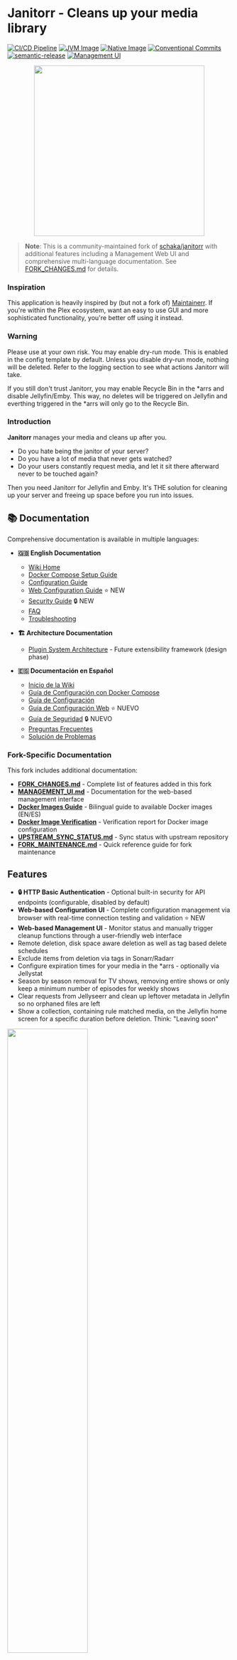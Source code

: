 # Janitorr - Cleans up your media library

[![CI/CD Pipeline](https://github.com/carcheky/janitorr/workflows/CI%2FCD%20Pipeline/badge.svg)](https://github.com/carcheky/janitorr/actions/workflows/ci-cd.yml)
[![JVM Image](https://github.com/carcheky/janitorr/workflows/JVM%20Image/badge.svg)](https://github.com/carcheky/janitorr/actions/workflows/jvm-image.yml)
[![Native Image](https://github.com/carcheky/janitorr/workflows/Native%20images/badge.svg)](https://github.com/carcheky/janitorr/actions/workflows/native-image.yml)
[![Conventional Commits](https://img.shields.io/badge/Conventional%20Commits-1.0.0-yellow.svg)](https://conventionalcommits.org)
[![semantic-release](https://img.shields.io/badge/%20%20%F0%9F%93%A6%F0%9F%9A%80-semantic--release-e10079.svg)](https://github.com/semantic-release/semantic-release)
[![Management UI](https://img.shields.io/badge/Management%20UI-✅%20Working-brightgreen.svg)](#management-ui)

<p align="center">
    <img src="images/logos/janitorr_icon.png" width=384>
</p>

> **Note**: This is a community-maintained fork of [schaka/janitorr](https://github.com/schaka/janitorr) with additional features including a Management Web UI and comprehensive multi-language documentation. See [FORK_CHANGES.md](FORK_CHANGES.md) for details.

### Inspiration

This application is heavily inspired by (but not a fork of) [Maintainerr](https://github.com/jorenn92/Maintainerr).
If you're within the Plex ecosystem, want an easy to use GUI and more sophisticated functionality, you're better off using it instead.

### Warning

Please use at your own risk.
You may enable dry-run mode. This is enabled in the config template by default.
Unless you disable dry-run mode, nothing will be deleted.
Refer to the logging section to see what actions Janitorr will take.

If you still don't trust Janitorr, you may enable Recycle Bin in the *arrs and disable Jellyfin/Emby.
This way, no deletes will be triggered on Jellyfin and everthing triggered in the *arrs will only go to the Recycle Bin.

### Introduction

**Janitorr** manages your media and cleans up after you.

- Do you hate being the janitor of your server?
- Do you have a lot of media that never gets watched?
- Do your users constantly request media, and let it sit there afterward never to be touched again?

Then you need Janitorr for Jellyfin and Emby.
It's THE solution for cleaning up your server and freeing up space before you run into issues.

## 📚 Documentation

Comprehensive documentation is available in multiple languages:

- **🇬🇧 English Documentation**
  - [Wiki Home](docs/wiki/en/Home.md)
  - [Docker Compose Setup Guide](docs/wiki/en/Docker-Compose-Setup.md)
  - [Configuration Guide](docs/wiki/en/Configuration-Guide.md)
  - [Web Configuration Guide](docs/wiki/en/Web-Configuration-Guide.md) ⭐ NEW
  - [Security Guide](docs/wiki/en/Security-Guide.md) 🔒 NEW
  - [FAQ](docs/wiki/en/FAQ.md)
  - [Troubleshooting](docs/wiki/en/Troubleshooting.md)

- **🏗️ Architecture Documentation**
  - [Plugin System Architecture](docs/architecture/README.md) - Future extensibility framework (design phase)

- **🇪🇸 Documentación en Español**
  - [Inicio de la Wiki](docs/wiki/es/Home.md)
  - [Guía de Configuración con Docker Compose](docs/wiki/es/Configuracion-Docker-Compose.md)
  - [Guía de Configuración](docs/wiki/es/Guia-Configuracion.md)
  - [Guía de Configuración Web](docs/wiki/es/Guia-Configuracion-Web.md) ⭐ NUEVO
  - [Guía de Seguridad](docs/wiki/es/Guia-Seguridad.md) 🔒 NUEVO
  - [Preguntas Frecuentes](docs/wiki/es/Preguntas-Frecuentes.md)
  - [Solución de Problemas](docs/wiki/es/Solucion-Problemas.md)

### Fork-Specific Documentation

This fork includes additional documentation:

- **[FORK_CHANGES.md](FORK_CHANGES.md)** - Complete list of features added in this fork
- **[MANAGEMENT_UI.md](MANAGEMENT_UI.md)** - Documentation for the web-based management interface
- **[Docker Images Guide](docs/DOCKER_IMAGES_GUIDE.md)** - Bilingual guide to available Docker images (EN/ES)
- **[Docker Image Verification](docs/DOCKER_IMAGE_VERIFICATION.md)** - Verification report for Docker image configuration
- **[UPSTREAM_SYNC_STATUS.md](UPSTREAM_SYNC_STATUS.md)** - Sync status with upstream repository
- **[FORK_MAINTENANCE.md](FORK_MAINTENANCE.md)** - Quick reference guide for fork maintenance

## Features

- **🔒 HTTP Basic Authentication** - Optional built-in security for API endpoints (configurable, disabled by default)
- **Web-based Configuration UI** - Complete configuration management via browser with real-time connection testing and validation ⭐ NEW
- **Web-based Management UI** - Monitor status and manually trigger cleanup functions through a user-friendly web interface
- Remote deletion, disk space aware deletion as well as tag based delete schedules
- Exclude items from deletion via tags in Sonarr/Radarr
- Configure expiration times for your media in the *arrs - optionally via Jellystat
- Season by season removal for TV shows, removing entire shows or only keep a minimum number of episodes for weekly shows
- Clear requests from Jellyseerr and clean up leftover metadata in Jellyfin so no orphaned files are left
- Show a collection, containing rule matched media, on the Jellyfin home screen for a specific duration before deletion. Think: "Leaving soon"

<img src="images/leaving_soon_01.png" width=60%>

### Important notes

- Janitorr does **not** delete items after they were watched. Look into [Jellyfin Media Cleaner](https://github.com/shemanaev/jellyfin-plugin-media-cleaner) for that.
- **I don't use Emby. I implemented and tested it, but for maintenance I rely on bug reports**
- Only one of Jellyfin or Emby can be enabled at a time
- Only one of Jellystat or Streamystats can be enabled at a time
- "Leaving Soon" Collections are *always* created and do not care for dry-run settings
- Jellyfin and Emby require user access to delete files, an API key is not enough - I recommend creating a user specifically for this task
- **For media to be picked up, it needs to have been downloaded by the Radarr/Sonarr**
- Jellyfin/Emby and Jellyseerr are not required, but if you don't supply them, you may end up with orphaned folders,  metadata, etc

### Management UI ✅

Janitorr includes a comprehensive web-based management interface accessible at `http://<host>:<port>/` when the application is running.

The management UI allows you to:
- **View system status** - Monitor current configuration and cleanup state
- **Manually trigger cleanups** - Run any cleanup function on-demand
- **Configure via Web UI** - Complete configuration management without editing YAML files
- **Test connections** - Verify connectivity to all external services (Sonarr, Radarr, Jellyfin, etc.)
- **Manage backups** - Create, restore, import, and export configurations
- **Real-time validation** - Test and validate settings before saving
- See real-time feedback on cleanup operations

![Management UI Working](https://img.shields.io/badge/Status-✅%20Fully%20Functional-brightgreen.svg?style=for-the-badge)

**Features:**
- ✅ **Web Interface**: Modern, responsive UI accessible from any browser
- ✅ **System Status**: View current configuration and cleanup status in real-time
- ✅ **Manual Triggers**: Execute any cleanup function on-demand with one click
- ✅ **Live Monitoring**: Track which cleanups have been executed and when
- ✅ **Instant Feedback**: See real-time feedback on cleanup operations

**Quick Start:**
1. Start Janitorr with Docker Compose (see [setup guide](#setting-up-docker))
2. Open your browser to `http://localhost:8978/` (or your configured port)
3. View status and trigger manual cleanups instantly!

**Available at:** `http://<your-server-ip>:8978/`

For detailed documentation, see [MANAGEMENT_UI.md](MANAGEMENT_UI.md).

### Logging
You may check the container logs for Janitorr to observe what the application wants to do.
Janitorr logs to stdout, so you can view your logs in Docker. However, it is recommended to enable file logging in your config instead.
If file logging is enabled, please make sure the location you've chosen for the log file is mapped into the container, so that Janitorr can write log files to the host and not inside the container.

To enable debug logging, change `INFO` in the following line in `application.yml` to either `DEBUG` or `TRACE`:

```yml
    com.github.schaka: INFO
```

### Troubleshooting
Before you create a new issue, please check previous issues to make sure nobody has faced the same problem before.

**📖 Check the documentation:**
- [English Troubleshooting Guide](docs/wiki/en/Troubleshooting.md)
- [English FAQ](docs/wiki/en/FAQ.md)
- [Guía de Solución de Problemas (Español)](docs/wiki/es/Solucion-Problemas.md)
- [Preguntas Frecuentes (Español)](docs/wiki/es/Preguntas-Frecuentes.md)

If you still need help, start a [new discussion](https://github.com/carcheky/janitorr/discussions).

## Setup

Currently, the code is only published as a docker image to [GitHub](https://github.com/Schaka/janitorr/pkgs/container/janitorr).
If you cannot use Docker, you'll have to compile it yourself from source.

Depending on the configuration, files will be deleted if they are older than x days. Age is determined by your grab
history in the *arr apps. By default, it will choose the oldest file in the history.
If Jellystat or Streamystats is set up, the most recent watch date overwrites the grab history, if it exists.

To exclude media from being considered from deletion, set the `janitorr_keep` tag in Sonarr/Radarr. The actual tag
Janitorr looks for can be adjusted in your config file.

### Setting up Docker

> **📖 For a comprehensive step-by-step guide, see the [Docker Compose Setup Guide](docs/wiki/en/Docker-Compose-Setup.md)** (also available in [Spanish](docs/wiki/es/Configuracion-Docker-Compose.md))

- follow the mapping for `application.yml` examples below
- within that host folder, put a copy of [application.yml](https://github.com/Schaka/janitorr/blob/develop/src/main/resources/application-template.yml) from this repository
- adjust said copy with your own info like *arr, Jellyfin and Jellyseerr API keys and your preferred port

If using Jellyfin with **filesystem access**, ensure that Janitorr has access to the exact directory structure for the leaving-soon-dir as Jellyfin.
Additionally, make sure the *arrs directories are mapped into your container the same way for Janitorr as well.
Janitorr receives info about where files are located by the *arrs - so the path needs to be available to both.

Janitorr creates symlinks from whatever directory it receives from the arrs' API into the `leaving-soon-dir`.
If Radarr finds movies at `/data/media/movies` Janitorr needs to find them at `/data/media/movies` too.
You need to ensure links can be created from the source (in the *arrs' library) to the destination (leaving-soon).

The only exception is your `leaving-soon-dir`. If Jellyfin and Janitorr know this directory under different paths, you can just this.
By default, both `media-server-leaving-soon-dir` and `leaving-soon-dir` should be identical if your volume mappings are identical.


If Janitorr's mapping looks like this:
`/share_media/media/leaving-soon:/data/media/leaving-soon`

And Jellyfin's like this:
`/share_media/media/leaving-soon:/library/leaving-soon`

Then your `application.yml` should look like:
```
leaving-soon-dir: "/data/media/leaving-soon"
media-server-leaving-soon-dir: "/library/leaving-soon"
```

**You may also check out [this example](examples/example-compose.yml) of a full stack setup.**

**After starting Janitorr:**
- ✅ Access the Management UI at `http://localhost:8978/` (or your configured port)
- ✅ All API endpoints available at `http://localhost:8978/api/management/`
- ✅ Trigger manual cleanups instantly from the web interface

### Docker config

Before using this, please make sure you've created the `application.yml` file and put it in the correct config directory you intend to map.
The application requires it. You need to supply it, or Janitorr will not start correctly.
You don't have to publish ANY ports on the host machine.
If you're seeing any problems, consult [the Wiki](https://github.com/Schaka/janitorr/wiki/Troubleshooting).

An example of a `docker-compose.yml` may look like this:

```yml
services:
  janitorr:
    container_name: janitorr
    image: ghcr.io/carcheky/janitorr:latest
    user: 1000:1000 # Replace with your user who should own your application.yml file
    mem_limit: 256M # is used to dynamically calculate heap size, can go as low as 200MB, but 256 is recommended - higher for very large libraries
    mem_swappiness: 0
    volumes:
      - /appdata/janitorr/config/application.yml:/config/application.yml
      - /appdata/janitorr/logs:/logs
      - /share_media:/data
    environment:
      # Uses https://github.com/dmikusa/tiny-health-checker supplied by paketo buildpacks
      - THC_PATH=/health
      - THC_PORT=8081
    healthcheck:
      test: [ "CMD", "/workspace/health-check" ]
      start_period: 30s
      interval: 5s
      retries: 3
```

**The native image is now deprecated as of 1.9.0. Please switch to the JVM image.**
[Oracle has announced](https://blogs.oracle.com/java/post/detaching-graalvm-from-the-java-ecosystem-train) that the GraalVM will be "detached" from the ecosystem.
Despite employees [chiming in on Reddit](https://www.reddit.com/r/java/comments/1niamuc/comment/nehsqww) saying it won't be going anywhere, its future is a bit uncertain.
I had originally implemented it due to fast runtimes and lower memory footprint, but it requires a lot of workarounds and upkeep to save barely 100MB of RAM.
Please see release notes for 1.9.0 for a thorough explanation.

A native image is also published for every build. It keeps a lower memory and CPU footprint and doesn't require longer runtimes to achieve optimal performance (JIT).
That image is always tagged with the `janitorr-native` name: `:latest` for stable releases. To get a specific version, use `:1.x.x`.
**While I do publish an arm64 version of this image, it is mostly untested.**

```yml
services:
  janitorr:
    container_name: janitorr
    image: ghcr.io/carcheky/janitorr-native:latest
    user: 1000:1000 # Replace with your user who should own your application.yml file
    volumes:
      - /appdata/janitorr/config/application.yml:/config/config.yml
      - /appdata/janitorr/logs:/logs
      - /share_media:/data
    environment:
      # Uses https://github.com/dmikusa/tiny-health-checker supplied by paketo buildpacks
      - THC_PATH=/health
      - THC_PORT=8081
      - SPRING_CONFIG_ADDITIONAL_LOCATION=/config/application.yml
    healthcheck:
      test: [ "CMD", "/workspace/health-check" ]
      start_period: 30s
      interval: 5s
      retries: 3
```

To get the latest build as found in the development branch, grab the following image: `ghcr.io/carcheky/janitorr:develop`.
The development version of the native image is available as `ghcr.io/carcheky/janitorr-native:develop`.

## Contributing

We welcome contributions! Please see our [Contributing Guide](CONTRIBUTING.md) for details on:

- How to submit changes
- Commit message conventions
- Development workflow
- Code style guidelines

### Quick Start for Contributors

1. Fork and clone the repository
2. Make your changes following [Conventional Commits](https://www.conventionalcommits.org/)
3. Submit a pull request

All commits must follow the Conventional Commits specification. See the [CI/CD Documentation](docs/CI-CD.md) for more details on our automated release process.

## JetBrains
Thank you to [<img src="images/logos/jetbrains.svg" alt="JetBrains" width="32"> JetBrains](http://www.jetbrains.com/) for providing us with free licenses to their great tools.

* [<img src="images/logos/idea.svg" alt="Idea" width="32"> IntelliJ Idea](https://www.jetbrains.com/idea/)
* [<img src="images/logos/webstorm.svg" alt="WebStorm" width="32"> WebStorm](http://www.jetbrains.com/webstorm/)
* [<img src="images/logos/rider.svg" alt="Rider" width="32"> Rider](http://www.jetbrains.com/rider/)

